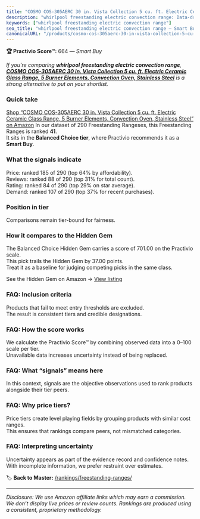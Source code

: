 ```yaml
---
title: "COSMO COS-305AERC 30 in. Vista Collection 5 cu. ft. Electric Ceramic Glass Range, 5 Burner Elements, Convection Oven, Stainless Steel"
description: "whirlpool freestanding electric convection range: Data-driven within Balanced Choice ranking using the Practivio Score™. Positioned by quality, value, demand,…"
keywords: ["whirlpool freestanding electric convection range"]
seo_title: "whirlpool freestanding electric convection range — Smart Buy Balanced Choice (2025)"
canonicalURL: "/products/cosmo-cos-305aerc-30-in-vista-collection-5-cu-ft-electric-ceramic-glass-range-5-burner-elements-convection-oven-stainless-steel-B082MT36B4/"
---
```


**🏆 Practivio Score™:** 664 — _Smart Buy_


*If you're comparing **whirlpool freestanding electric convection range**, **[COSMO COS-305AERC 30 in. Vista Collection 5 cu. ft. Electric Ceramic Glass Range, 5 Burner Elements, Convection Oven, Stainless Steel](https://www.amazon.com/dp/B082MT36B4?tag=practivio-20)** is a strong alternative to put on your shortlist.*
### Quick take
[Shop “COSMO COS-305AERC 30 in. Vista Collection 5 cu. ft. Electric Ceramic Glass Range, 5 Burner Elements, Convection Oven, Stainless Steel” on Amazon](https://www.amazon.com/dp/B082MT36B4?tag=practivio-20)
In our dataset of 290 Freestanding Rangeses, this Freestanding Ranges is ranked **41**.  
It sits in the **Balanced Choice tier**, where Practivio recommends it as a **Smart Buy**.

### What the signals indicate
Price: ranked 185 of 290 (top 64% by affordability).  
Reviews: ranked 88 of 290 (top 31% for total count).  
Rating: ranked 84 of 290 (top 29% on star average).  
Demand: ranked 107 of 290 (top 37% for recent purchases).

### Position in tier
Comparisons remain tier-bound for fairness.

### How it compares to the Hidden Gem
The Balanced Choice Hidden Gem carries a score of 701.00 on the Practivio scale.  
This pick trails the Hidden Gem by 37.00 points.  
Treat it as a baseline for judging competing picks in the same class.  

See the Hidden Gem on Amazon → [View listing](https://www.amazon.com/dp/B07FWRTVYZ?tag=practivio-20)

### FAQ: Inclusion criteria
Products that fail to meet entry thresholds are excluded.  
The result is consistent tiers and credible designations.

### FAQ: How the score works
We calculate the Practivio Score™ by combining observed data into a 0–100 scale per tier.  
Unavailable data increases uncertainty instead of being replaced.

### FAQ: What “signals” means here
In this context, signals are the objective observations used to rank products alongside their tier peers.

### FAQ: Why price tiers?
Price tiers create level playing fields by grouping products with similar cost ranges.  
This ensures that rankings compare peers, not mismatched categories.

### FAQ: Interpreting uncertainty
Uncertainty appears as part of the evidence record and confidence notes.  
With incomplete information, we prefer restraint over estimates.


🏷️ **Back to Master:** [/rankings/freestanding-ranges/](/rankings/freestanding-ranges/)

---
_Disclosure: We use Amazon affiliate links which may earn a commission. We don’t display live prices or review counts. Rankings are produced using a consistent, proprietary methodology._
